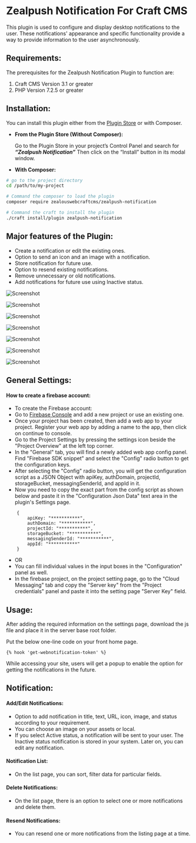 # Zealpush Notification For Craft CMS

This plugin is used to configure and display desktop notifications to the user. These notifications' appearance and specific functionality provide a way to provide information to the user asynchronously.

## Requirements:
The prerequisites for the Zealpush Notification Plugin to function are: 

1. Craft CMS  Version 3.1 or greater
2. PHP Version 7.2.5 or greater

## Installation:
You can install this plugin either from the [Plugin Store](https://plugins.craftcms.com/) or with Composer.

- **From the Plugin Store (Without Composer):**

	Go to the Plugin Store in your project’s Control Panel and search for ***“Zealpush Notification”*** Then click on the “Install” button in its modal window.
    
- **With Composer:**

```bash
# go to the project directory
cd /path/to/my-project

# Command the composer to load the plugin
composer require zealouswebcraftcms/zealpush-notification

# Command the craft to install the plugin
./craft install/plugin zealpush-notification
```

## Major features of the Plugin:
- Create a notification or edit the existing ones.
- Option to send an icon and an image with a notification.
- Store notification for future use.
- Option to resend existing notifications.
- Remove unnecessary or old notifications.
- Add notifications for future use using Inactive status.


![Screenshot](resources/img/Screenshot-1.png)


![Screenshot](resources/img/Screenshot-2.png)


![Screenshot](resources/img/Screenshot-3.png)


![Screenshot](resources/img/Screenshot-4.png)


![Screenshot](resources/img/Screenshot-5.png)


![Screenshot](resources/img/Screenshot-6.png)


![Screenshot](resources/img/Screenshot-7.png)

## General Settings:
#### **How to create a firebase account:** 
- To create the Firebase account:
- Go to [Firebase Console](https://console.firebase.google.com/u/0/) and add a new project or use an existing one.
- Once your project has been created, then add a web app to your project. Register your web app by adding a name to the app, then click on continue to console.
- Go to the Project Settings by pressing the settings icon beside the "Project Overview" at the left top corner.
- In the "General" tab, you will find a newly added web app config panel. Find "Firebase SDK snippet" and select the "Config" radio button to get the configuration keys.
- After selecting the "Config" radio button, you will get the configuration script as a JSON Object with apiKey, authDomain, projectId, storageBucket, messagingSenderId, and appId in it.
- Now you need to copy the exact part from the config script as shown below and paste it in the "Configuration Json Data" text area in the plugin's Settings page.

```twig
	{
		apiKey: "***********",
		authDomain: "***********",
		projectId: "***********",
		storageBucket: "***********",
		messagingSenderId: "***********",
		appId: "***********"
	}
```
- OR 
- You can fill individual values in the input boxes in the "Configuration" panel as well.
- In the firebase project, on the project setting page, go to the "Cloud Messaging" tab and copy the "Server key" from the "Project credentials" panel and paste it into the setting page "Server Key" field.

## Usage:
After adding the required information on the settings page, download the js file and place it in the server base root folder.

Put the below one-line code on your front home page.

```twig
{% hook 'get-webnotification-token' %}
```

While accessing your site, users will get a popup to enable the option for getting the notifications in the future.

## Notification:
#### **Add/Edit Notifications:**
- Option to add notification in title, text, URL, icon, image, and status according to your requirement.
- You can choose an image on your assets or local.
- If you select Active status, a notification will be sent to your user. The Inactive status notification is stored in your system. Later on, you can edit any notification.

#### **Notification List:**
- On the list page, you can sort, filter data for particular fields.

#### **Delete Notifications:**
- On the list page, there is an option to select one or more notifications and delete them.

#### **Resend Notifications:**
- You can resend one or more notifications from the listing page at a time.